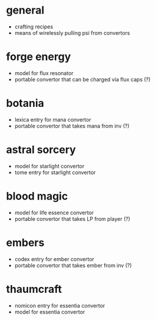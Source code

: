 # general
* crafting recipes
* means of wirelessly pulling psi from convertors

# forge energy
* model for flux resonator
* portable convertor that can be charged via flux caps (?)

# botania
* lexica entry for mana convertor
* portable convertor that takes mana from inv (?)

# astral sorcery
* model for starlight convertor
* tome entry for starlight convertor

# blood magic
* model for life essence convertor
* portable convertor that takes LP from player (?)

# embers
* codex entry for ember convertor
* portable convertor that takes ember from inv (?)

# thaumcraft
* nomicon entry for essentia convertor
* model for essentia convertor
